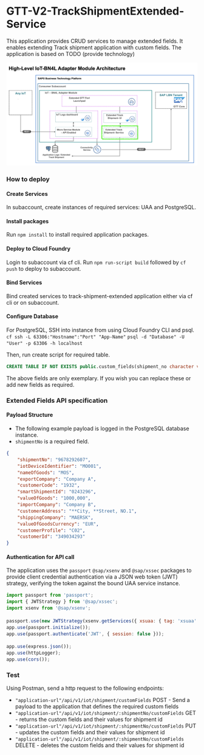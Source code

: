 # GTT-V2-TrackShipmentExtended-Service

This application provides CRUD services to manage extended fields. It enables extending Track shipment application with custom fields.
The application is based on TODO (provide technology)

![](../Assets/BN4L_IOT_TS_Ser.png)

### How to deploy
#### Create Services
In subaccount, create instances of required services: UAA and PostgreSQL.

#### Install packages
Run `npm install` to install required application packages.
#### Deploy to Cloud Foundry
Login to subaccount via cf cli.
Run `npm run-script build` followed by `cf push` to deploy to subaccount.
#### Bind Services
Bind created services to track-shipment-extended application either via cf cli or on subaccount.

#### Configure Database
For PostgreSQL, SSH into instance from using Cloud Foundry CLI and psql.
`cf ssh -L 63306:"Hostname":"Port" "App-Name"`
`psql -d "Database" -U "User" -p 63306 -h localhost`

Then, run create script for required table.

``` sql
CREATE TABLE IF NOT EXISTS public.custom_fields(shipment_no character varying(100) NOT NULL,iot_device_identifier character varying(50),name_of_goods character varying(50),export_company character varying(50),customer_code character varying(50),smart_shipment_id character varying(50),value_of_goods character varying(50),import_company character varying(50),customer_address character varying(50),shipping_company character varying(50),value_of_goods_currency character varying(50),customer_profile character varying(50),customer_id character varying(50),CONSTRAINT custom_fields_pkey PRIMARY KEY (shipment_no));
```
The above fields are only exemplary. If you wish you can replace these or add new fields as required.

### Extended Fields API specification
#### Payload Structure
- The following example payload is logged in the PostgreSQL database instance.
- `shipmentNo` is a required field.
``` json
{
    "shipmentNo": "9678292607",
    "iotDeviceIdentifier": "MO001", 
    "nameOfGoods": "MOS", 
    "exportCompany": "Company A", 
    "customerCode": "1932", 
    "smartShipmentId": "0243296", 
    "valueOfGoods": "1000,000", 
    "importCompany": "Company B", 
    "customerAddress": "**City, **Street, NO.1", 
    "shippingCompany": "MAERSK", 
    "valueOfGoodsCurrency": "EUR", 
    "customerProfile": "C02", 
    "customerId": "349034293"
}
```
#### Authentication for API call
The application uses the `passport` `@sap/xsenv` and `@sap/xssec` packages to provide client credential authentication via a JSON web token (JWT) strategy, verifying the token against the bound UAA service instance.
``` js
import passport from 'passport';
import { JWTStrategy } from '@sap/xssec';
import xsenv from '@sap/xsenv';

passport.use(new JWTStrategy(xsenv.getServices({ xsuaa: { tag: 'xsuaa' } }).xsuaa));
app.use(passport.initialize());
app.use(passport.authenticate('JWT', { session: false }));

app.use(express.json());
app.use(httpLogger);
app.use(cors());
```
### Test
Using Postman, send a http request to the following endpoints:
- `"application-url"/api/v1/iot/shipment/customFields` POST - Send a payload to the application that defines the required custom fields
- `"application-url"/api/v1/iot/shipment/:shipmentNo/customFields` GET - returns the custom fields and their values for shipment id
- `"application-url"/api/v1/iot/shipment/:shipmentNo/customFields` PUT - updates the custom fields and their values for shipment id
- `"application-url"/api/v1/iot/shipment/:shipmentNo/customFields` DELETE - deletes the custom fields and their values for shipment id
